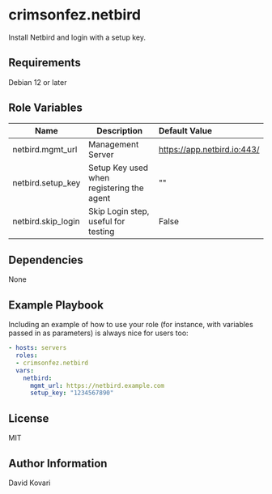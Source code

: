 crimsonfez.netbird
=========

Install Netbird and login with a setup key.

Requirements
------------

Debian 12 or later

Role Variables
--------------


| Name               | Description                               | Default Value               |
| -------------------- | ------------------------------------------- | :---------------------------- |
| netbird.mgmt_url   | Management Server                         | https://app.netbird.io:443/ |
| netbird.setup_key  | Setup Key used when registering the agent | ""                          |
| netbird.skip_login | Skip Login step, useful for testing       | False                       |

Dependencies
------------

None

Example Playbook
----------------

Including an example of how to use your role (for instance, with variables passed in as parameters) is always nice for users too:

```yaml
- hosts: servers
  roles:
  - crimsonfez.netbird
  vars:
    netbird:
      mgmt_url: https://netbird.example.com
      setup_key: "1234567890"
```

License
---

MIT

Author Information
------------------

David Kovari
